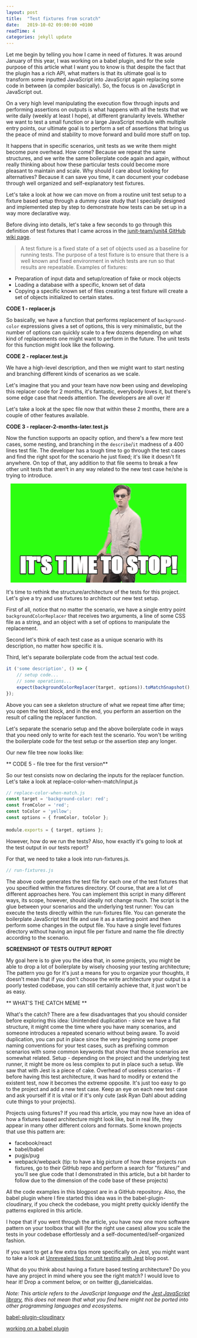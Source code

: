 ```yaml
---
layout: post
title:  "Test fixtures from scratch"
date:   2019-10-02 09:00:00 +0100
readTime: 4
categories: jekyll update
---
```


<!-- TODO: Try to find some other gaps where a meme or image might fit, this is a lot of code and test -->

<!-- REWRITE -->
Let me begin by telling you how I came in need of fixtures. It was around January of this year, I was working on a babel plugin, and for the sole purpose of this article what I want you to know is that despite the fact that the plugin has a rich API, what matters is that its ultimate goal is to transform some inputted JavaScript into JavaScript again replacing some code in between (a compiler basically). So, the focus is on JavaScript in JavaScript out.
<!-- REWRITE -->

On a very high level manipulating the execution flow through inputs and performing assertions on outputs is what happens with all the tests that we write daily (weekly at least I hope), at different granularity levels. Whether we want to test a small function or a large JavaScript module with multiple entry points, our ultimate goal is to perform a set of assertions that bring us the peace of mind and stability to move forward and build more stuff on top.

It happens that in specific scenarios, unit tests as we write them might become pure overhead. How come? Because we repeat the same structures, and we write the same boilerplate code again and again, without really thinking about how these particular tests could become more pleasant to maintain and scale. Why should I care about looking for alternatives? Because it can save you time, it can document your codebase through well organized and self-explanatory test fixtures.

Let's take a look at how we can move on from a routine unit test setup to a fixture based setup through a dummy case study that I specially designed and implemented step by step to demonstrate how tests can be set up in a way more declarative way.

Before diving into details, let's take a few seconds to go through this definition of test fixtures that I came across in the <a href="https://github.com/junit-team/junit4/wiki/test-fixtures" target="_blank" title="junit-team/junit4 description of test fixtures">junit-team/junit4 GitHub wiki page</a>.

> A test fixture is a fixed state of a set of objects used as a baseline for running tests. The purpose of a test fixture is to ensure that there is a well known and fixed environment in which tests are run so that results are repeatable. Examples of fixtures:
- Preparation of input data and setup/creation of fake or mock objects
- Loading a database with a specific, known set of data
- Copying a specific known set of files creating a test fixture will create a set of objects initialized to certain states.

**CODE 1 - replacer.js**

So basically, we have a function that performs replacement of `background-color` expressions gives a set of options, this is very minimalistic, but the number of options can quickly scale to a few dozens depending on what kind of replacements one might want to perform in the future. The unit tests for this function might look like the following.

**CODE  2 - replacer.test.js**

We have a high-level description, and then we might want to start nesting and branching different kinds of scenarios as we scale.

Let's imagine that you and your team have now been using and developing this replacer code for 2 months, it's fantastic, everybody loves it, but there's some edge case that needs attention. The developers are all over it!

Let's take a look at the spec file now that within these 2 months, there are a couple of other features available.

**CODE  3 - replacer-2-months-later.test.js**

Now the function supports an opacity option, and there's a few more test cases, some nesting, and branching in the `describe`/`it` madness of a 400 lines test file. The developer has a tough time to go through the test cases and find the right spot for the scenario he just fixed; it's like it doesn't fit anywhere. On top of that, any addition to that file seems to break a few other unit tests that aren't in any way related to the new test case he/she is trying to introduce.

<div style="text-align:center;">
    <img alt="filthy frank, pink guy it is time to stop meme" src="/assets/img/test-fixtures-from-scratch/its-time-to-stop.gif"/>
</div>

It's time to rethink the structure/architecture of the tests for this project. Let's give a try and use fixtures to architect our new test setup.

First of all, notice that no matter the scenario, we have a single entry point `backgroundColorReplacer` that receives two arguments, a line of some CSS file as a string, and an object with a set of options to manipulate the replacement.

Second let's think of each test case as a unique scenario with its description, no matter how specific it is.

Third, let's separate boilerplate code from the actual test code.

```javascript
it ('some description', () => {
    // setup code...
    // some operations...
    expect(backgroundColorReplacer(target, options)).toMatchSnapshot();
});
```

Above you can see a skeleton structure of what we repeat time after time; you open the test block, and in the end, you perform an assertion on the result of calling the replacer function.

Let's separate the scenario setup and the above boilerplate code in ways that you need only to write for each test the scenario. You won't be writing the boilerplate code for the test setup or the assertion step any longer.

Our new file tree now looks like:

** CODE 5 - file tree for the first version**

So our test consists now on declaring the inputs for the replacer function. Let's take a look at replace-color-when-match/input.js

```javascript
// replace-color-when-match.js
const target = 'background-color: red';
const fromColor = 'red';
const toColor = 'yellow';
const options = { fromColor, toColor };

module.exports = { target, options };
```

However, how do we run the tests? Also, how exactly it's going to look at the test output in our tests report?

For that, we need to take a look into run-fixtures.js.

```javascript
// run-fixtures.js
```

The above code generates the test file for each one of the test fixtures that you specified within the fixtures directory. Of course, that are a lot of different approaches here. You can implement this script in many different ways, its scope, however, should ideally not change much. The script is the glue between your scenarios and the underlying test runner:
You can execute the tests directly within the run-fixtures file.
You can generate the boilerplate JavaScript test file and use it as a starting point and then perform some changes in the output file.
You have a single level fixtures directory without having an input file per fixture and name the file directly according to the scenario.

**SCREENSHOT OF TESTS OUTPUT REPORT**

My goal here is to give you the idea that, in some projects, you might be able to drop a lot of boilerplate by wisely choosing your testing architecture;  The pattern you go for it's just a means for you to organize your thoughts, it doesn't mean that if you don't choose the write architecture your output is a poorly tested codebase, you can still certainly achieve that, it just won't be as easy.

** WHAT'S THE CATCH MEME **

What's the catch?
There are a few disadvantages that you should consider before exploring this idea:
Unintended duplication - since we have a flat structure, it might come the time where you have many scenarios, and someone introduces a repeated scenario without being aware. To avoid duplication, you can put in place since the very beginning some proper naming conventions for your test cases, such as prefixing common scenarios with some common keywords that show that those scenarios are somewhat related.
Setup - depending on the project and the underlying test runner, it might be more os less complex to put in place such a setup. We saw that with Jest is a piece of cake.
Overhead of useless scenarios - if before having this test architecture, it was hard to modify or extend the existent test, now it becomes the extreme opposite. It's just too easy to go to the project and add a new test case. Keep an eye on each new test case and ask yourself if it is vital or if it's only cute (ask Ryan Dahl about adding cute things to your projects).

Projects using fixtures?
If you read this article, you may now have an idea of how a fixtures based architecture might look like, but in real life, they appear in many other different colors and formats. Some known projects that use this pattern are:
- facebook/react
- babel/babel
- pugjs/pug
- webpack/webpack
(tip: to have a big picture of how these projects run fixtures, go to their GitHub repo and perform a search for "fixtures/" and you'll see glue code that I demonstrated in this article, but a bit harder to follow due to the dimension of the code base of these projects)

All the code examples in this blogpost are in a GitHub repository. Also, the babel plugin where I fire started this idea was in the babel-plugin-cloudinary, if you check the codebase, you might pretty quickly identify the patterns explored in this article.

I hope that if you went through the article, you have now one more software pattern on your toolbox that will (for the right use cases) allow you scale the tests in your codebase effortlessly and a self-documented/self-organized fashion.

If you want to get a few extra tips more specifically on Jest, you might want to take a look at <a href="https://goodguydaniel.com/blog/tips-jest-unit-testing/" target="_blank" title="Blogpost with tips for unit testing with Jest Unrevealed tips for unit testing with Jest">Unrevealed tips for unit testing with Jest</a> blog post.

What do you think about having a fixture based testing architecture? Do you have any project in mind where you see the right match? I would love to hear it! Drop a comment below, or on twitter @_danielcaldas.

*Note: This article refers to the JavaScript language and the <a href="https://jestjs.io/en/" target="_blank" title="jest is a delightful javascript testing framework with a focus on simplicity">Jest JavaScript library</a>, this does not mean that what you find here might not be ported into other programming languages and ecosystems.*



<a href="https://github.com/trivago/babel-plugin-cloudinary" target="_blank" title="official repository for babel-plugin-cloudinary compile cloudinary urls at build time.">babel-plugin-cloudinary</a>

<a href="https://goodguydaniel.com/blog/presenting-babel-plugin-cloudinary/" target="_blank" title="goodguydaniel.com, blog post, Presenting babel-plugin-cloudinary">working on a babel plugin</a>
